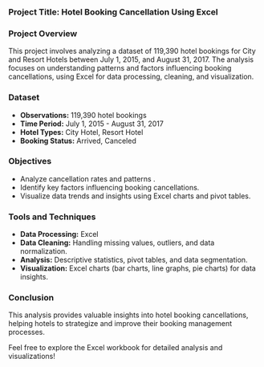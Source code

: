 
### Project Title: Hotel Booking Cancellation Using Excel

### Project Overview
This project involves analyzing a dataset of 119,390 hotel bookings for City and Resort Hotels between July 1, 2015, and August 31, 2017. The analysis focuses on understanding patterns and factors influencing booking cancellations, using Excel for data processing, cleaning, and visualization.

### Dataset
- **Observations:** 119,390 hotel bookings
- **Time Period:** July 1, 2015 - August 31, 2017
- **Hotel Types:** City Hotel, Resort Hotel
- **Booking Status:** Arrived, Canceled

### Objectives
- Analyze cancellation rates and patterns .
- Identify key factors influencing booking cancellations.
- Visualize data trends and insights using Excel charts and pivot tables.

### Tools and Techniques
- **Data Processing:** Excel
- **Data Cleaning:** Handling missing values, outliers, and data normalization.
- **Analysis:** Descriptive statistics, pivot tables, and data segmentation.
- **Visualization:** Excel charts (bar charts, line graphs, pie charts) for data insights.



### Conclusion
This analysis provides valuable insights into hotel booking cancellations, helping hotels to strategize and improve their booking management processes.

Feel free to explore the Excel workbook for detailed analysis and visualizations!
